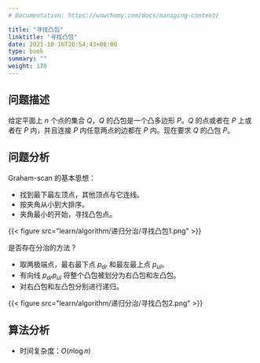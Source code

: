 ```yaml
---
# Documentation: https://wowchemy.com/docs/managing-content/

title: "寻找凸包"
linktitle: "寻找凸包"
date: 2021-10-16T20:54:43+08:00
type: book
summary: ""
weight: 170
---
```


<!--more-->

## 问题描述

给定平面上 $n$ 个点的集合 $Q$，$Q$ 的凸包是一个凸多边形 $P$。$Q$ 的点或者在 $P$ 上或者在 $P$ 内，并且连接 $P$ 内任意两点的边都在 $P$ 内。现在要求 $Q$ 的凸包 $P$。

## 问题分析

Graham-scan 的基本思想：

- 找到最下最左顶点，其他顶点与它连线。
- 按夹角从小到大排序。
- 夹角最小的开始，寻找凸包点。

{{< figure src="learn/algorithm/递归分治/寻找凸包1.png" >}}

是否存在分治的方法？

- 取两极端点，最右最下点 $p_{dr}$ 和最左最上点 $p_{ul}$。
- 有向线 $p_{dr}p_{ul}$ 将整个凸包被划分为右凸包和左凸包。
- 对右凸包和左凸包分别进行递归。

{{< figure src="learn/algorithm/递归分治/寻找凸包2.png" >}}

## 算法分析

- 时间复杂度：$O(n \log {n})$